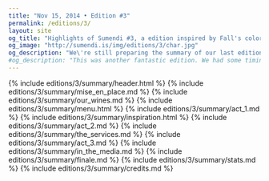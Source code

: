 ```yaml
---
title: "Nov 15, 2014 • Edition #3"
permalink: /editions/3/
layout: site
og_title: "Highlights of Sumendi #3, a edition inspired by Fall's colors: Haustlitir."
og_image: "http://sumendi.is/img/editions/3/char.jpg"
og_description: "We\'re still preparing the summary of our last edition but we know you're impatient beasts – all we humans are, right? – so in the meantime, we have the pleasure to present you, in all their vertical cinemascopesque glory, the nice timelapses of #sumendi3. Enjoy!"
#og_description: "This was another fantastic edition. We had some timing issues with the first service –we are deeply sorry for them, dear friends!– but the feedback of our lovely guests has been great and we are again honored to count with their support for making Sumendi a reality."
---
```



{% include editions/3/summary/header.html %}
{% include editions/3/summary/mise_en_place.md %}
{% include editions/3/summary/our_wines.md %}
{% include editions/3/summary/menu.html %}
{% include editions/3/summary/act_1.md %}
{% include editions/3/summary/inspiration.html %}
{% include editions/3/summary/act_2.md %}
{% include editions/3/summary/the_services.md %}
{% include editions/3/summary/act_3.md %}
{% include editions/3/summary/in_the_media.md %}
{% include editions/3/summary/finale.md %}
{% include editions/3/summary/stats.md %}
{% include editions/3/summary/credits.md %}